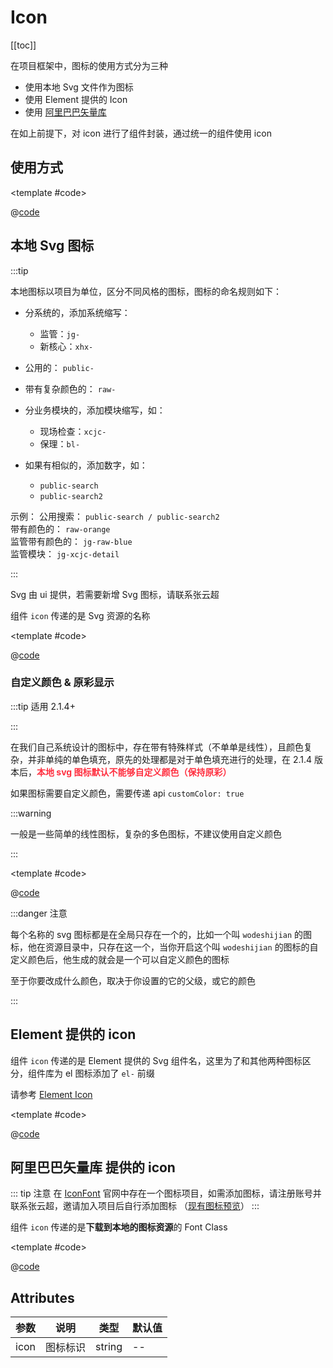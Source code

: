 # Icon

[[toc]]

在项目框架中，图标的使用方式分为三种

* 使用本地 Svg 文件作为图标
* 使用 Element 提供的 Icon
* 使用 [阿里巴巴矢量库](https://www.iconfont.cn/)

在如上前提下，对 icon 进行了组件封装，通过统一的组件使用 icon

## 使用方式

<demo-block>

<Icon-demo0 />

<template #code>

@[code](@demoroot/Icon/demo0.vue)

</template>

</demo-block>

## 本地 Svg 图标

:::tip

本地图标以项目为单位，区分不同风格的图标，图标的命名规则如下：

* 分系统的，添加系统缩写：
    - 监管：`jg-`
    - 新核心：`xhx-`

* 公用的： `public-`
* 带有复杂颜色的： `raw-`
* 分业务模块的，添加模块缩写，如：
    - 现场检查：`xcjc-`
    - 保理：`bl-`
* 如果有相似的，添加数字，如：
    - `public-search`
    - `public-search2`

示例：
公用搜索： `public-search / public-search2` <br/>
带有颜色的： `raw-orange` <br/>
监管带有颜色的： `jg-raw-blue` <br/>
监管模块： `jg-xcjc-detail`

:::

Svg 由 ui 提供，若需要新增 Svg 图标，请联系张云超

组件 `icon` 传递的是 Svg 资源的名称

<demo-block>

<Icon-demo1 />

<template #code>

@[code](@demoroot/Icon/demo1.vue)

</template>

</demo-block>

### 自定义颜色 & 原彩显示

:::tip 适用 2.1.4+

:::

在我们自己系统设计的图标中，存在带有特殊样式（不单单是线性），且颜色复杂，并非单纯的单色填充，原先的处理都是对于单色填充进行的处理，在 2.1.4 版本后，<strong style="color: #ff3040; ">本地 svg 图标默认不能够自定义颜色（保持原彩）</strong>

如果图标需要自定义颜色，需要传递 api `customColor: true`

:::warning

一般是一些简单的线性图标，复杂的多色图标，不建议使用自定义颜色

:::

<demo-block>

<Icon-customColor />

<template #code>

@[code](@demoroot/Icon/customColor.vue)

</template>

</demo-block>

:::danger 注意

每个名称的 svg 图标都是在全局只存在一个的，比如一个叫 `wodeshijian` 的图标，他在资源目录中，只存在这一个，当你开启这个叫 `wodeshijian` 的图标的自定义颜色后，他生成的就会是一个可以自定义颜色的图标

至于你要改成什么颜色，取决于你设置的它的父级，或它的颜色

:::

## Element 提供的 icon

组件 `icon` 传递的是 Element 提供的 Svg 组件名，这里为了和其他两种图标区分，组件库为 el 图标添加了 `el-` 前缀

请参考 [Element Icon](https://element-plus.gitee.io/zh-CN/component/icon.html)

<demo-block>

<Icon-demo2 />

<template #code>

@[code](@demoroot/Icon/demo2.vue)

</template>

</demo-block>

## 阿里巴巴矢量库 提供的 icon

::: tip 注意
在 [IconFont](https://www.iconfont.cn/) 官网中存在一个图标项目，如需添加图标，请注册账号并联系张云超，邀请加入项目后自行添加图标 （[现有图标预览](https://at.alicdn.com/t/project/2683065/a1cd9901-daa2-4c56-84df-1723d172b612.html?spm=a313x.7781069.1998910419.36)）
:::

组件 `icon` 传递的是**下载到本地的图标资源**的 Font Class

<demo-block>

<Icon-demo3 />

<template #code>

@[code](@demoroot/Icon/demo3.vue)

</template>

</demo-block>

## Attributes

参数|说明|类型|默认值
-----|-----|-----|-----
icon| 图标标识 | string | --
